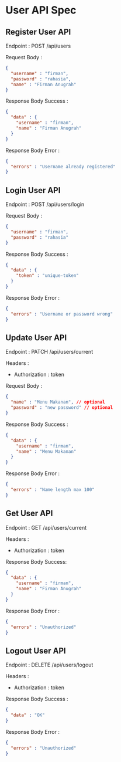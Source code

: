 # User API Spec

## Register User API

Endpoint :  POST /api/users 

Request Body :

```json
{
  "username" : "firman",
  "password" : "rahasia",
  "name" : "Firman Anugrah"
}
```

Response Body Success :

```json
{
  "data" : {
    "username" : "firman",
    "name" : "Firman Anugrah"
  }
}
```

Response Body Error : 

```json
{
  "errors" : "Username already registered"
}
```

## Login User API

Endpoint : POST /api/users/login

Request Body :

```json
{
  "username" : "firman",
  "password" : "rahasia"
}
```

Response Body Success : 

```json
{
  "data" : {
    "token" : "unique-token"
  }
}
```

Response Body Error :

```json
{
  "errors" : "Username or password wrong"
}
```

## Update User API

Endpoint : PATCH /api/users/current

Headers :
- Authorization : token 

Request Body :

```json
{
  "name" : "Menu Makanan", // optional
  "password" : "new password" // optional
}
```

Response Body Success : 

```json
{
  "data" : {
    "username" : "firman",
    "name" : "Menu Makanan"
  }
}
```

Response Body Error : 

```json
{
  "errors" : "Name length max 100"
}
```

## Get User API

Endpoint : GET /api/users/current

Headers :
- Authorization : token

Response Body Success:

```json
{
  "data" : {
    "username" : "firman",
    "name" : "Firman Anugrah"
  }
}
```

Response Body Error : 

```json
{
  "errors" : "Unauthorized"
}
```

## Logout User API

Endpoint : DELETE /api/users/logout

Headers :
- Authorization : token

Response Body Success : 

```json
{
  "data" : "OK"
}
```

Response Body Error : 

```json
{
  "errors" : "Unauthorized"
}
```
